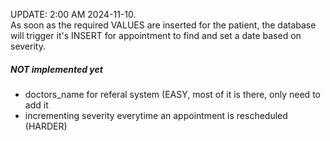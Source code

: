 UPDATE: 2:00 AM 2024-11-10. <br>
As soon as the required VALUES are inserted for the patient, the database will trigger it's INSERT for appointment to find and set a date based on severity. 

##### NOT implemented yet 
- doctors_name for referal system (EASY, most of it is there, only need to add it <br>
- incrementing severity everytime an appointment is rescheduled (HARDER) <br>
